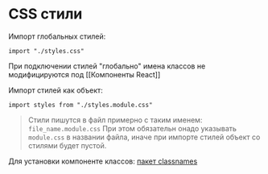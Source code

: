 # CSS стили
Импорт глобальных стилей:
```
import "./styles.css"
```
При подключении стилей "глобально" имена классов не модифицируются под [[Компоненты React]]


Импорт стилей как объект:
```
import styles from "./styles.module.css"
```

>Стили пишутся в файл примерно с таким именем: `file_name.module.css`
При этом обязательн онадо указывать `module.css` в названии файла, иначе при импорте стилей объект со стилями будет пустой.

Для установки компоненте классов: [пакет classnames](https://www.npmjs.com/package/classnames)

